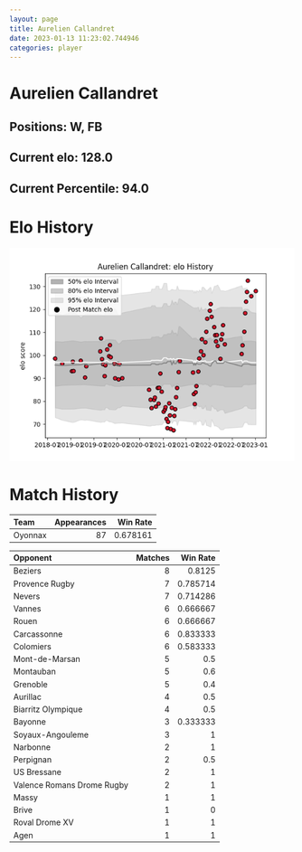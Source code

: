 ```yaml
---  
layout: page  
title: Aurelien Callandret  
date: 2023-01-13 11:23:02.744946  
categories: player  
---
```

# Aurelien Callandret

## Positions: W, FB

## Current elo: 128.0

## Current Percentile: 94.0

# Elo History


![elo history](history_AurelienCallandret.png)
# Match History


| Team    |   Appearances |   Win Rate |
|:--------|--------------:|-----------:|
| Oyonnax |            87 |   0.678161 |

| Opponent                   |   Matches |   Win Rate |
|:---------------------------|----------:|-----------:|
| Beziers                    |         8 |   0.8125   |
| Provence Rugby             |         7 |   0.785714 |
| Nevers                     |         7 |   0.714286 |
| Vannes                     |         6 |   0.666667 |
| Rouen                      |         6 |   0.666667 |
| Carcassonne                |         6 |   0.833333 |
| Colomiers                  |         6 |   0.583333 |
| Mont-de-Marsan             |         5 |   0.5      |
| Montauban                  |         5 |   0.6      |
| Grenoble                   |         5 |   0.4      |
| Aurillac                   |         4 |   0.5      |
| Biarritz Olympique         |         4 |   0.5      |
| Bayonne                    |         3 |   0.333333 |
| Soyaux-Angouleme           |         3 |   1        |
| Narbonne                   |         2 |   1        |
| Perpignan                  |         2 |   0.5      |
| US Bressane                |         2 |   1        |
| Valence Romans Drome Rugby |         2 |   1        |
| Massy                      |         1 |   1        |
| Brive                      |         1 |   0        |
| Roval Drome XV             |         1 |   1        |
| Agen                       |         1 |   1        |